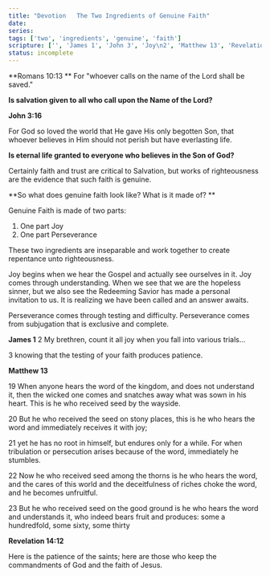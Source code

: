```yaml
---
title: "Devotion   The Two Ingredients of Genuine Faith"
date: 
series: 
tags: ['two', 'ingredients', 'genuine', 'faith']
scripture: ['', 'James 1', 'John 3', 'Joy\n2', 'Matthew 13', 'Revelation 14', 'Romans 10']
status: incomplete
---
```


**Romans 10:13 **
For "whoever calls on the name of the Lord shall be saved."

**Is salvation given to all who call upon the Name of the Lord?**

**John 3:16**

For God so loved the world that He gave His only begotten Son, that whoever believes in Him should not perish but have everlasting life.

**Is eternal life granted to everyone who believes in the Son of God?**

Certainly faith and trust are critical to Salvation, but works of righteousness are the evidence that such faith is genuine.

**So what does genuine faith look like? What is it made of? **

Genuine Faith is made of two parts:
1. One part Joy
2. One part Perseverance

These two ingredients are inseparable and work together to create repentance unto righteousness.

Joy begins when we hear the Gospel and actually see ourselves in it. Joy comes through understanding. When we see that we are the hopeless sinner, but we also see the Redeeming Savior has made a personal invitation to us. It is realizing we have been called and an answer awaits.

Perseverance comes through testing and difficulty. Perseverance comes from subjugation that is exclusive and complete.

**James 1**
2 My brethren, count it all joy when you fall into various trials...

3 knowing that the testing of your faith produces patience.

**Matthew 13**

19 When anyone hears the word of the kingdom, and does not understand it, then the wicked one comes and snatches away what was sown in his heart. This is he who received seed by the wayside.

20 But he who received the seed on stony places, this is he who hears the word and immediately receives it with joy;

21 yet he has no root in himself, but endures only for a while. For when tribulation or persecution arises because of the word, immediately he stumbles.

22 Now he who received seed among the thorns is he who hears the word, and the cares of this world and the deceitfulness of riches choke the word, and he becomes unfruitful.

23 But he who received seed on the good ground is he who hears the word and understands it, who indeed bears fruit and produces: some a hundredfold, some sixty, some thirty

**Revelation 14:12**

Here is the patience of the saints; here are those who keep the commandments of God and the faith of Jesus.